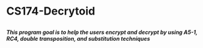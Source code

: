 # CS174-Decrytoid
##
##### This program goal is to help the users encrypt and decrypt by using A5-1, RC4, double transposition, and substitution techniques
